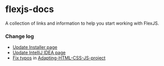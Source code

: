 # flexjs-docs
A collection of links and information to help you start working with FlexJS.


### Change log

* [Update Installer page](https://github.com/ok-at-github/flexjs-docs/wiki/Installation)
* [Update IntelliJ IDEA page](https://github.com/ok-at-github/flexjs-docs/wiki/IntelliJ-IDEA)
* [Fix typos](https://github.com/ok-at-github/flexjs-docs/wiki/Adapting-HTML-CSS-JS-project/_compare/d783fe699c4c3828d255114bc82c096919960a3e...5343c0e0738e47eee6d5c88cb319a7ed8d5fcdc1) in [Adapting-HTML-CSS-JS-project](https://github.com/ok-at-github/flexjs-docs/wiki/Adapting-HTML-CSS-JS-project)






